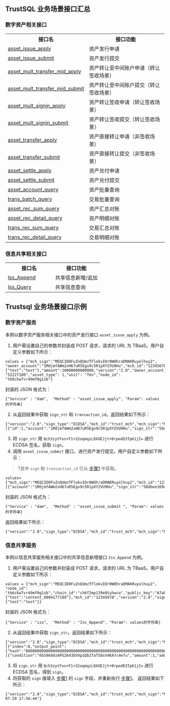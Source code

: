 ## TrustSQL 业务场景接口汇总

### 数字资产相关接口

<table>
	<tr>
	<th width="50%">接口名</th>
	<th>接口功能</th>
	</tr>
	<tr>
	<td><a href="https://cloud.tencent.com/document/product/663/38631">asset_issue_apply</a>  </td>
	<td>资产发行申请</td>
	</tr>
	<tr>
	<td><a href="https://cloud.tencent.com/document/product/663/38632">asset_issue_submit</a>   </td>
	<td>资产发行提交</td>
	</tr>
	<tr>
	<td><a href="https://cloud.tencent.com/document/product/663/38633">asset_mult_transfer_mid_apply</a> </td>
	<td>资产转让至中间账户申请（转让签收场景）</td>
	</tr>
	<tr>
	<td><a href="https://cloud.tencent.com/document/product/663/38634">asset_mult_transfer_mid_submit</a></td>
	<td>资产转让至中间账户提交（转让签收场景）</td>
	</tr>
	<tr>
	<td><a href="https://cloud.tencent.com/document/product/663/38635">asset_mult_signin_apply</a></td>
	<td>资产转让签收申请（转让签收场景）</td>
	</tr>
	<tr>
	<td><a href="https://cloud.tencent.com/document/product/663/38636">asset_mult_signin_submit</a></td>
	<td>资产转让签收提交（转让签收场景）</td>
	</tr>
	<tr>
	<td><a href="https://cloud.tencent.com/document/product/663/38637">asset_transfer_apply</a></td>
	<td>资产直接转让申请（非签收场景）</td>
	</tr>
	<tr>
	<td><a href="https://cloud.tencent.com/document/product/663/38638">asset_transfer_submit</a></td>
	<td>资产直接转让提交（非签收场景）</td>
	</tr>
	<tr>
	<td><a href="https://cloud.tencent.com/document/product/663/38647">asset_settle_apply</a></td>
	<td>资产兑付申请</td>
	</tr>
	<tr>
	<td><a href="https://cloud.tencent.com/document/product/663/38650">asset_settle_submit</a></td>
	<td>资产兑付提交</td>
	</tr>
	<tr>
	<td><a href="https://cloud.tencent.com/document/product/663/38651">asset_account_query</a></td>
	<td>资产批量查询</td>
	</tr>
	<tr>
	<td><a href="https://cloud.tencent.com/document/product/663/38652">trans_batch_query</a></td>
	<td>交易批量查询</td>
	</tr>
	<tr>
	<td><a href="https://cloud.tencent.com/document/product/663/38660">asset_rec_sum_query</a></td>
	<td>资产汇总对账</td>
	</tr>
	<tr>
	<td><a href="https://cloud.tencent.com/document/product/663/38673">asset_rec_detail_query</a></td>
	<td>资产明细对账</td>
	</tr>
	<tr>
	<td><a href="https://cloud.tencent.com/document/product/663/38674">trans_rec_sum_query</a></td>
	<td>交易汇总对账</td>
	</tr>
	<tr>
	<td><a href="https://cloud.tencent.com/document/product/663/38675">trans_rec_detail_query</a></td>
	<td>交易明细对账</td>
	</tr>
</table>

### 信息共享相关接口

<table>
	<tr>
	<th width="50%">接口名</th>
	<th>接口功能</th>
	</tr>
	<tr>
	<td><a href="https://cloud.tencent.com/document/product/663/38676">Iss_Append</a></td>
	<td>共享信息新增/追加</td>
	</tr>
	<tr>
	<td><a href="https://cloud.tencent.com/document/product/663/38677">Iss_Query</a></td>
	<td>共享信息查询</td>
	</tr>
</table>


## Trustsql 业务场景接口示例

### 数字资产服务
本例以数字资产服务相关接口中的资产发行接口 `asset_issue_apply` 为例。
1. [](id:step1)用户需设置自己的参数并封装成 POST 请求，请求的 URL 为 TBaaS。用户自定义参数如下所示：
```
values = {"mch_sign":"MEQCID0FuZnQUmzTFlokvIOr0WOhraDMAKRuyolhuy2", "owner_account":"1MdjmfAWm2xH67uR5Egx9c5R1pXYZVU9Hu","mch_id":"12345678","mch_pubkey":"A7wklkNCp3PgBiWPRTjUsv98DRi2QRQ69/Qs93XdIiDJ","timestamp":"1535955749","owner_uid":"owner_uid5259","chain_id":"ch6f2mp139e8tyhwco","content":{"test":"test"},"amount":10000000000000,"version":"2.0","owner_account_pubkey":"A7wklkNCp3PgBiWPRTjUsv98DRi2QRQ69/Qs93XdIiDJ","sign_type":"ECDSA","source_id": "52227180","asset_type": 1,"unit": "fen","node_id": "tb6ckw7vr49mf0g1sb"}
```
封装的 JSON 格式为：
```
{"Service" : "dam",  "Method" : "asset_issue_apply", "Param": values 的字符串}
```
2. 从返回结果中获取 `sign_str` 和 `transaction_id`。返回结果如下所示：
```
{"version":"2.0","sign_type":"ECDSA","mch_id":"trust_mch","mch_sign":"MEUCIQDKqvBbz3xLKXk6Y6tfUjRYAYCtV1reyDtQqtaik3KFmQIgGbVQjYiYCay7lw4XOwxZROAX3HRF4rWX/9I0lMmutuI=","chain_id":"ch6f2mp139e8tyhwco","retcode":0,"retmsg":"SUCCESS","transaction_id":"201907300035132738","asset_id":"26aNKohVAE6X67k8Z2ZgPWZvTBf87ma9nfQ2jiLgaDGz1h3","sign_str_list":[{"id":1,"account":"1MdjmfAWm2xH67uR5Egx9c5R1pXYZVU9Hu","sign_str":"58dbee169d2e7e8897204245b468e2ccd6c4fa6646e26280e62d05642aa54fba"}],"mch_pubkey":""}
```
3. 将 `sign_str` 用 `Qch3zytFxs+F1+32oqmqzL8XXEJjt+0rpedD3Tp61jI=` 进行 ECDSA 签名，获取 `sign`。
4. 调用 `asset_issue_submit` 接口，进行资产发行提交。用户自定义参数如下所示：
>?其中 `sign` 和 `transaction_id` 已从 [步骤1](#step1) 中获取。
>
```
values={"mch_sign":"MEQCID0FuZnQUmzTFlokvIOr0WOhraDMAKRuyolhuy2","mch_id":"12345678","mch_pubkey":"A7wklkNCp3PgBiWPRTjUsv98DRi2QRQ69/Qs93XdIiDJ","timestamp":"1535955749","chain_id":"ch6f2mp139e8tyhwco","version":"2.0","sign_type":"ECDSA","source_id":"52227180","asset_type":1,"node_id":"tb6ckw7vr49mf0g1sb","transaction_id":"201907300035132738","sign_list":[{"account":"1MdjmfAWm2xH67uR5Egx9c5R1pXYZVU9Hu","sign_str":"58dbee169d2e7e8897204245b468e2ccd6c4fa6646e26280e62d05642aa54fba","id":1,"sign":"MEQCIFG8Rlky48cTtk9Nh27V+IK/OZaR348jkg2tJDqvlQg0AiAF+ARNwSom6iqBoos4AHPcrsBRxIGbKsSmze1dbyttIw=="}]}
```
封装的 JSON 格式为：
```
{"Service" : "dam",  "Method" : "asset_issue_submit ", "Param": values 的字符串}
```
返回结果如下所示：
```
{"version":"2.0","sign_type":"ECDSA","mch_id":"trust_mch","mch_sign":"MEUCIQCpPdckb60H/2coiaekeAQmP+5OzakSGwC9XCDa2n4XJQIgEpaf+f4SFQ6q5FE2/rnhtA3qMRw+EEYkTWjYhEg4LKg=","chain_id":"ch6f2mp139e8tyhwco","retcode":0,"retmsg":"SUCCESS","asset_id":"26aNKohVAE6X67k8Z2ZgPWZvTBf87ma9nfQ2jiLgaDGz1h3","trans_hash":"c939226796a18f355a9626cbe03483a3405d72620140c40591fff83b8327482a","trans_b_height":2,"trans_b_timestamp":1564456174,"mch_pubkey":""}
```

### 信息共享服务
本例以信息共享服务相关接口中的共享信息新增接口 `Iss_Append` 为例。
1. [](id:step)用户需设置自己的参数并封装成 POST 请求，请求的 URL 为 TBaaS。用户自定义参数如下所示：
```
values = {"mch_sign":"MEQCID0FuZnQUmzTFlokvIOr0WOhraDMAKRuyolhuy2", "node_id": "tb6ckw7vr49mf0g1sb","chain_id":"ch6f2mp139e8tyhwco","public_key":"A7wklkNCp3PgBiWPRTjUsv98DRi2QRQ69/Qs93XdIiDJ","account":"1MdjmfAWm2xH67uR5Egx9c5R1pXYZVU9Hu","mch_pubkey":"A7wklkNCp3PgBiWPRTjUsv98DRi2QRQ69/Qs93XdIiDJ","timestamp":"1535955749","sign":"","content":{"test":"content_8804177188"},"mch_id":"12345678","version":"2.0","sign_type":"ECDSA","extra_info":{"test":"test"}}
```
封装的 JSON 格式为：
```
{"Service" : "iss",  "Method" : "Iss_Append", "Param": values的字符串}
```
2. 从返回结果中获取 `sign_str`。返回结果如下所示：
```
{"version":"2.0","sign_type":"ECDSA","mch_id":"trust_mch","mch_sign":"MEYCIQDoNs11+aGS/AtpSlpI9CWnqfcd47w9PzWXYrbpwPwKmwIhAO14RahFLaa6Kz+ga1Tc4Q6fpQzKOWNNGqgQw0omOKdQ","retcode":0,"retmsg":"SUCCESS","sign_str":"003fca1b393f536cdd0d17fd68e88277607328a2b026bb392ac9c798acfa4cfb","t_hash":"ac2e0e0415235ae1cd11f0019bc28d72542847dbd1434da84bde9ae9f0f0acbf","inputs":[{"index":0,"output_point":{"hash":"0000000000000000000000000000000000000000000000000000000000000000","index":-1,"issueNo":"117e77a22c4b8f80f66d5173fb934d53"},"voucher":""}],"outputs":[{"condition":"6GS968dzAPG2643DVXp1Qb2TaTS8sV4KA7c4efu","amount":1,"address":"1MdjmfAWm2xH67uR5Egx9c5R1pXYZVU9Hu","data":"6QqbdaZ6wQhEEAiA7goe2MvwrW7a9mCnNd6z9ujCHD1va5hh76uK2zA8ZP6zegvovXSF6WakDRL8U8xwYs3hDoupkWf4oPLx","index":0,"id":"1515fBVwCUCUSCSC9C1SdtjV2VYRphNGm5FEyeGbsUijHUnnanuca2oR1GNxdt"}]}  
```
3. 将 `sign_str` 用 `Qch3zytFxs+F1+32oqmqzL8XXEJjt+0rpedD3Tp61jI=` 进行 ECDSA 签名，得到 `sign`。
4. 将获取的 `sign` 值填入 [步骤1](#step) 的 `sign` 字段，并重新执行 [步骤1](#step)。
返回结果如下所示：
```
{"version":"2.0","sign_type":"ECDSA","mch_id":"trust_mch","mch_sign":"MEUCIQCp3An9noXV5tmuuNAVqwGsaGcWxzEMK61mqRygvyme+QIgIjIojlCeokKPUizSp2MqtROwIv93DMZC8w8TgAiKQ+Q=","retcode":0,"retmsg":"SUCCESS","t_hash":"ac2e0e0415235ae1cd11f0019bc28d72542847dbd1434da84bde9ae9f0f0acbf","b_height":"1","b_time":"2019-07-29 17:56:44"}
```

